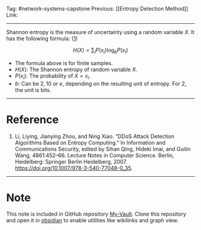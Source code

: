 Tag: #network-systems-capstone 
Previous: [[Entropy Detection Method]]
Link: 

---

Shannon entropy is the measure of uncertainty using a random variable $X$. It has the following formula: (<u>1</u>)

$$H(X) = \sum_i P(x_i)\log_b P(x_i)$$

- The formula above is for finite samples.
- $H(X)$: The Shannon entropy of random variable $X$.
- $P(x_i)$: The probability of $X = x_i$.
- $b$: Can be $2, 10$ or $e$, depending on the resulting unit of entropy. For $2$, the unit is bits.

---

# Reference

1. Li, Liying, Jianying Zhou, and Ning Xiao. “DDoS Attack Detection Algorithms Based on Entropy Computing.” In Information and Communications Security, edited by Sihan Qing, Hideki Imai, and Guilin Wang, 4861:452–66. Lecture Notes in Computer Science. Berlin, Heidelberg: Springer Berlin Heidelberg, 2007. https://doi.org/10.1007/978-3-540-77048-0_35.

---

# Note

This note is included in GitHub repository [My-Vault](https://github.com/LittleD3092/My-Vault.git). Clone this repository and open it in [obsidian](https://obsidian.md/) to enable utilities like wikilinks and graph view.
